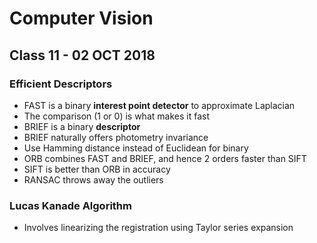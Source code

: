 # Computer Vision

## Class 11 - 02 OCT 2018

### Efficient Descriptors
- FAST is a binary **interest point detector** to approximate Laplacian
- The comparison (1 or 0) is what makes it fast
- BRIEF is a binary **descriptor**
- BRIEF naturally offers photometry invariance
- Use Hamming distance instead of Euclidean for binary
- ORB combines FAST and BRIEF, and hence 2 orders faster than SIFT
- SIFT is better than ORB in accuracy
- RANSAC throws away the outliers

### Lucas Kanade Algorithm
- Involves linearizing the registration using Taylor series expansion
